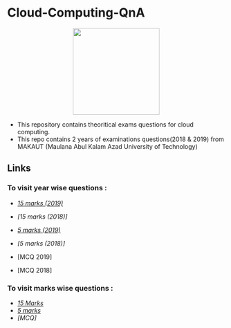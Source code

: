 
# Cloud-Computing-QnA
<div align="center">

<img src="https://media.tenor.com/mugZdxy-l5EAAAAC/welcome-gif.gif" height="200" width="200"></img>
</div>

- This repository contains theoritical exams questions for cloud computing. 
- This repo contains 2 years of examinations questions(2018 & 2019) from MAKAUT (Maulana Abul Kalam Azad University of Technology)

## Links

### To visit year wise questions :
- *[15 marks (2019)](https://github.com/TuhinBar/Cloud-Computing-QnA/tree/main/15-Marks-QnA#makaut-2019)*
- *[15 marks (2018)]*

- *[5 marks (2019)](https://github.com/TuhinBar/Cloud-Computing-QnA/tree/main/5-Marks-QnA#makaut-2019)*
- *[5 marks (2018)]*

- [MCQ 2019]
- [MCQ 2018]

### To visit marks wise questions :
- *[15 Marks](https://github.com/TuhinBar/Cloud-Computing-QnA/tree/main/15-Marks-QnA)*
- *[5 marks](https://github.com/TuhinBar/Cloud-Computing-QnA/tree/main/5-Marks-QnA)*
- *[MCQ]*
